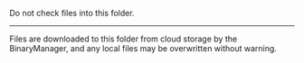 <!-- Copyright 2019 The Chromium Authors. All rights reserved.
     Use of this source code is governed by a BSD-style license that can be
     found in the LICENSE file.
-->
Do not check files into this folder.
____________________________________
Files are downloaded to this folder from cloud storage by the BinaryManager,
and any local files may be overwritten without warning.

